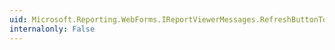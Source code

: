 ```yaml
---
uid: Microsoft.Reporting.WebForms.IReportViewerMessages.RefreshButtonToolTip
internalonly: False
---
```

